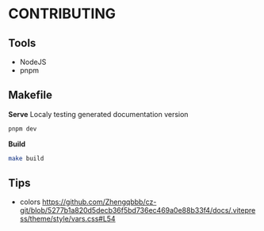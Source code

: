 # CONTRIBUTING

## Tools
- NodeJS
- pnpm

## Makefile

**Serve**
Localy testing generated documentation version
```bash
pnpm dev
```

**Build**
```bash
make build
```


## Tips

- colors
https://github.com/Zhengqbbb/cz-git/blob/5277b1a820d5decb36f5bd736ec469a0e88b33f4/docs/.vitepress/theme/style/vars.css#L54